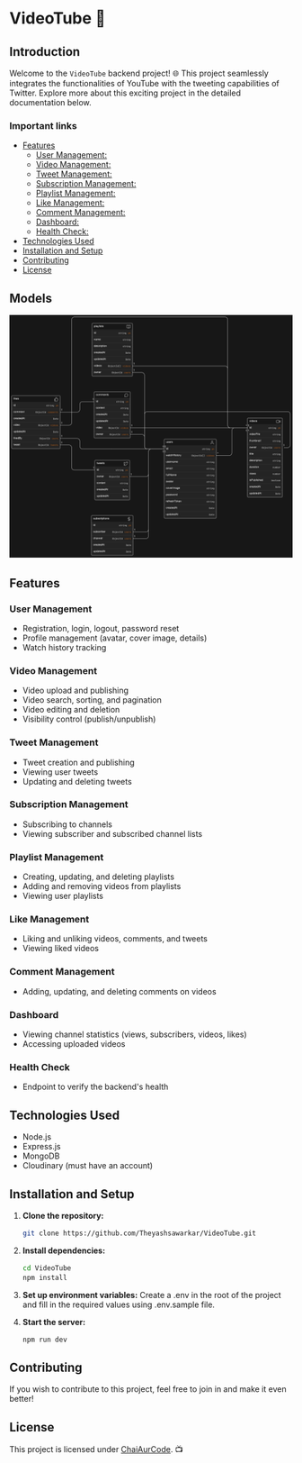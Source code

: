 
# VideoTube 🚀

## Introduction

Welcome to the `VideoTube` backend project! 🌐
This project seamlessly integrates the functionalities of YouTube
with the tweeting capabilities of Twitter.
Explore more about this exciting project in the detailed documentation below.

### Important links
<!--toc:start-->

- [Features](#features)
  - [User Management:](#user-management)
  - [Video Management:](#video-management)
  - [Tweet Management:](#tweet-management)
  - [Subscription Management:](#subscription-management)
  - [Playlist Management:](#playlist-management)
  - [Like Management:](#like-management)
  - [Comment Management:](#comment-management)
  - [Dashboard:](#dashboard)
  - [Health Check:](#health-check)
- [Technologies Used](#technologies-used)
- [Installation and Setup](#installation-and-setup)
- [Contributing](#contributing)
- [License](#license)

<!--toc:end-->

## Models

![Models png](./Models.png)

## Features

### User Management

- Registration, login, logout, password reset
- Profile management (avatar, cover image, details)
- Watch history tracking

### Video Management

- Video upload and publishing
- Video search, sorting, and pagination
- Video editing and deletion
- Visibility control (publish/unpublish)

### Tweet Management

- Tweet creation and publishing
- Viewing user tweets
- Updating and deleting tweets

### Subscription Management

- Subscribing to channels
- Viewing subscriber and subscribed channel lists

### Playlist Management

- Creating, updating, and deleting playlists
- Adding and removing videos from playlists
- Viewing user playlists

### Like Management

- Liking and unliking videos, comments, and tweets
- Viewing liked videos

### Comment Management

- Adding, updating, and deleting comments on videos

### Dashboard

- Viewing channel statistics (views, subscribers, videos, likes)
- Accessing uploaded videos

### Health Check

- Endpoint to verify the backend's health

## Technologies Used

- Node.js
- Express.js
- MongoDB
- Cloudinary (must have an account)

## Installation and Setup

1. **Clone the repository:**

   ```bash
   git clone https://github.com/Theyashsawarkar/VideoTube.git
   ```

2. **Install dependencies:**

   ```bash
   cd VideoTube
   npm install
   ```

3. **Set up environment variables:**
   Create a .env in the root of the project and fill in the
   required values using .env.sample file.

4. **Start the server:**

   ```bash
   npm run dev
   ```

## Contributing

If you wish to contribute to this project,
feel free to join in and make it even better!

## License

This project is licensed under
[ChaiAurCode](https://www.youtube.com/@chaiaurcode). 📺
